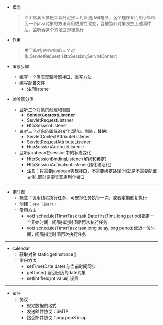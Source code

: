 - 概念
  > 监听器其实就是实现特定接口的普通java程序，这个程序专门用于监听另一个java对象的方法调用或属性改变，当被监听对象发生上述事件后，监听器某个方法立即被执行

- 作用
  > 用于监听javaweb的三个对象,ServletRequest,HttpSession,ServletContext

- 编写步骤
  - 编写一个类实现监听器接口，重写方法
  - 编写配置文件
    - 注册listener
- 监听器分类
  - 监听三个对象的创建和销毁
    - **ServletContextListener**
    - ServletRequestListener
    - HttpSessionListener
  - 监听三个对象的属性的变化(添加，删除，替换)
    - ServletContextAttributeListener
    - ServletRequestAttributeListener
    - HttpSessionAttributeListener
  - 监听javabean在session中的状态变化
    - HttpSessionBindingListener(解绑和绑定)
    - HttpSessionActivationListener(钝化和活化)
    - 注意：只需要javabean实现接口，不需要绑定路径(也就是不需要配置文件),同时需要实现序列化接口

---
- 定时器
  - 概念：调用线程执行任务，可安排任务执行一次，或者定期重复执行
  - 创建：`new Timer()`
  - 常用方法：
    - void schedule(TimerTask task,Date firstTime,long period)指定一个开始时间，间隔指定时间后再次执行任务
    - void schedule(TimerTask task,long delay,long period)延迟一段时间，间隔指定时间再次执行任务
---
- calendar
  - 获取对象 static getInstance()
  - 常用方法
    - setTime(Date date) 与当前时间同步
    - getTime() 返回日历的date对象
    - set(int field,int value) 设置

---
- 邮件
  - 协议
    - 规定数据的格式
    - 发送邮件协议：SMTP
    - 接受邮件协议：pop pop3 imap
